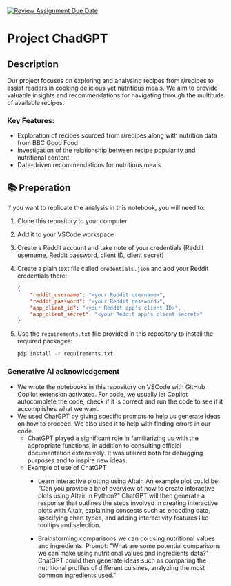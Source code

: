 [![Review Assignment Due Date](https://classroom.github.com/assets/deadline-readme-button-24ddc0f5d75046c5622901739e7c5dd533143b0c8e959d652212380cedb1ea36.svg)](https://classroom.github.com/a/WKKzpWVj)  
# Project ChadGPT  
## Description  
Our project focuses on exploring and analysing recipes from r/recipes to assist readers in cooking delicious yet nutritious meals. We aim to provide valuable insights and recommendations for navigating through the multitude of available recipes. 

### Key Features:  
- Exploration of recipes sourced from r/recipes along with nutrition data from BBC Good Food
- Investigation of the relationship between recipe popularity and nutritional content
- Data-driven recommendations for nutritious meals  

## 📚 Preperation  
If you want to replicate the analysis in this notebook, you will need to:    
1. Clone this repository to your computer 
2. Add it to your VSCode workspace 
3. Create a Reddit account and take note of your credentials (Reddit username, Reddit password, client ID, client secret) 
4. Create a plain text file called `credentials.json` and add your Reddit credentials there:  

    ```json
    {
        "reddit_username": "<your Reddit username>",
        "reddit_password": "<your Reddit password>",
        "app_client_id": "<your Reddit app's client ID>",
        "app_client_secret": "<your Reddit app's client secret>"
    }
    ```  
5. Use the `requirements.txt` file provided in this repository to install the required packages: 
    ```bash
    pip install -r requirements.txt
    ```

### Generative AI acknowledgement
- We wrote the notebooks in this repository on VSCode with GitHub Copilot extension activated. For code, we usually let Copilot autocomplete the code, check if it is correct and run the code to see if it accomplishes what we want. 
- We used ChatGPT by giving specific prompts to help us generate ideas on how to proceed. We also used it to help with finding errors in our code.
    - ChatGPT played a significant role in familiarizing us with the appropriate functions, in addition to consulting official documentation extensively. It was utilized both for debugging purposes and to inspire new ideas.
    - Example of use of ChatGPT 
        - Learn interactive plotting using Altair. An example plot could be: "Can you provide a brief overview of how to create interactive plots using Altair in Python?" ChatGPT will then generate a response that outlines the steps involved in creating interactive plots with Altair, explaining concepts such as encoding data, specifying chart types, and adding interactivity features like tooltips and selection.

        - Brainstorming comparisons we can do using nutritional values and ingredients. Prompt: "What are some potential comparisons we can make using nutritional values and ingredients data?" ChatGPT could then generate ideas such as comparing the nutritional profiles of different cuisines, analyzing the most common ingredients used."









